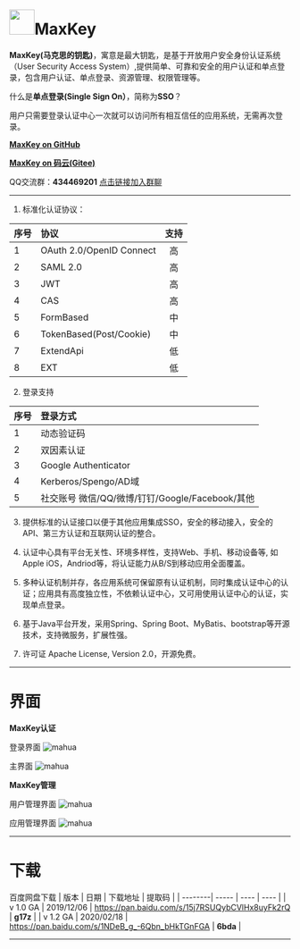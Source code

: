 # <img src="https://github.com/shimingxy/MaxKey/blob/master/logo.jpg?raw=true" width="45px">MaxKey

**MaxKey(马克思的钥匙)**，寓意是最大钥匙，是基于开放用户安全身份认证系统（User Security Access System）,提供简单、可靠和安全的用户认证和单点登录，包含用户认证、单点登录、资源管理、权限管理等。

什么是**单点登录(Single Sign On）**，简称为**SSO**？

  用户只需要登录认证中心一次就可以访问所有相互信任的应用系统，无需再次登录。
  
  <a href="https://github.com/shimingxy/MaxKey" target="_blank">**MaxKey on GitHub**</a>
  
  <a href="https://gitee.com/shimingxy/MaxKey" target="_blank">**MaxKey on 码云(Gitee)**</a>

  QQ交流群：**434469201** <a href="https://jq.qq.com/?_wv=1027&k=5WrpQ6o" target="_blank">点击链接加入群聊</a>
  
------------

1.  标准化认证协议：

| 序号    | 协议   |  支持  |
| --------| :-----  | :----:  |
| 1       | OAuth 2.0/OpenID Connect   |  高  |
| 2       | SAML 2.0   				   |  高  |
| 3       | JWT  					   |  高  |
| 4       | CAS						   |  高  |
| 5       | FormBased				   |  中  |
| 6       | TokenBased(Post/Cookie)	   |  中  |
| 7       | ExtendApi				   |  低  |
| 8       | EXT						   |  低  |

2. 登录支持

| 序号    | 登录方式   | 
| --------| :-----  |
| 1       | 动态验证码   	| 
| 2       | 双因素认证   	| 
| 3       | Google Authenticator   	|
| 4       | Kerberos/Spengo/AD域|
| 5       | 社交账号 微信/QQ/微博/钉钉/Google/Facebook/其他  | 


3. 提供标准的认证接口以便于其他应用集成SSO，安全的移动接入，安全的API、第三方认证和互联网认证的整合。

4. 认证中心具有平台无关性、环境多样性，支持Web、手机、移动设备等, 如Apple iOS，Andriod等，将认证能力从B/S到移动应用全面覆盖。

5. 多种认证机制并存，各应用系统可保留原有认证机制，同时集成认证中心的认证；应用具有高度独立性，不依赖认证中心，又可用使用认证中心的认证，实现单点登录。

6. 基于Java平台开发，采用Spring、Spring Boot、MyBatis、bootstrap等开源技术，支持微服务，扩展性强。  

7. 许可证 Apache License, Version 2.0，开源免费。 

------------
# 界面
**MaxKey认证**

登录界面
![mahua](https://github.com/shimingxy/MaxKey/blob/master/images/maxkey_login.png)

主界面
![mahua](https://github.com/shimingxy/MaxKey/blob/master/images/maxkey_index.png)

**MaxKey管理**

用户管理界面
![mahua](https://github.com/shimingxy/MaxKey/blob/master/images/maxkey_mgt_users.png)

应用管理界面
![mahua](https://github.com/shimingxy/MaxKey/blob/master/images/maxkey_mgt_apps.png)

------------
# 下载

百度网盘下载
| 版本    | 日期   |  下载地址  |  提取码  |
| --------| -----  | ----  | ----  |
| v 1.0 GA   | 2019/12/06   |  <a href="https://pan.baidu.com/s/15j7RSUQybCVlHx8uyFk2rQ" target="_blank">https://pan.baidu.com/s/15j7RSUQybCVlHx8uyFk2rQ</a>  |  **g17z**  |
| v 1.2 GA   | 2020/02/18   |  <a href="https://pan.baidu.com/s/1NDeB_g_-6Qbn_bHkTGnFGA" target="_blank">https://pan.baidu.com/s/1NDeB_g_-6Qbn_bHkTGnFGA</a>  |  **6bda**  |




------------




